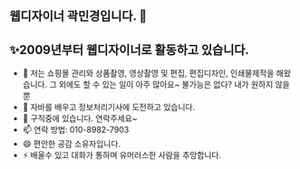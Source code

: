 ## 웹디자이너 곽민경입니다. 👋
## ✨2009년부터 웹디자이너로 활동하고 있습니다.
- 🔭 저는 쇼핑몰 관리와 상품촬영, 영상촬영 및 편집, 편집디자인, 인쇄물제작을 해왔습니다.
     그 외에도 할 수 있는 일이 아주 많아요~
     불가능은 없다? 내가 원하지 않을 뿐
- 🌱 자바를 배우고 정보처리기사에 도전하고 있습니다.
- 👯 구직중에 있습니다. 연락주세요~
- 📫 연락 방법: 010-8982-7903
- 😄 편안한 공감 소유자입니다.
- ⚡ 배울수 있고 대화가 통하며 유머러스한 사람을 추앙합니다.
<!--
**kwakminkyeong/kwakminkyeong** is a ✨ _special_ ✨ repository because its `README.md` (this file) appears on your GitHub profile.

Here are some ideas to get you started:

- 🔭 I’m currently working on ...
- 🌱 I’m currently learning ...
- 👯 I’m looking to collaborate on ...
- 🤔 I’m looking for help with ...
- 💬 Ask me about ...
- 📫 How to reach me: ...
- 😄 Pronouns: ...
- ⚡ Fun fact: ...
-->
